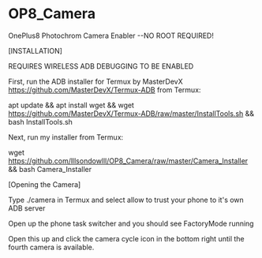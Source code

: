 # OP8_Camera
OnePlus8 Photochrom Camera Enabler --NO ROOT REQUIRED!


[INSTALLATION]

REQUIRES WIRELESS ADB DEBUGGING TO BE ENABLED

First, run the ADB installer for Termux by MasterDevX https://github.com/MasterDevX/Termux-ADB from Termux: 

apt update && apt install wget && wget https://github.com/MasterDevX/Termux-ADB/raw/master/InstallTools.sh && bash InstallTools.sh

Next, run my installer from Termux:

wget https://github.com/lllsondowlll/OP8_Camera/raw/master/Camera_Installer && bash Camera_Installer


[Opening the Camera]

Type ./camera in Termux and select allow to trust your phone to it's own ADB server

Open up the phone task switcher and you should see FactoryMode running

Open this up and click the camera cycle icon in the bottom right until the fourth camera is available.

